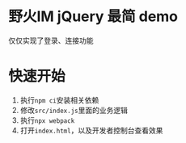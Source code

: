 # 野火IM jQuery 最简 demo
仅仅实现了登录、连接功能

# 快速开始
1. 执行`npm ci`安装相关依赖
2. 修改`src/index.js`里面的业务逻辑
3. 执行`npx webpack`
4. 打开`index.html`，以及开发者控制台查看效果
